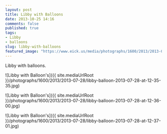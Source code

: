 ```yaml
---
layout: post
title: Libby with Balloons
date: 2013-10-25 14:16
comments: false
published: true
tags:
- Libby
- balloons
slug: libby-with-balloons
featured_image: "https://www.eick.us/media/photographs/1600/2013/2013-07-28/libby-balloon-2013-07-28-at-12-35-35.jpg"
---
```

Libby with balloons.

![Libby with Balloon's]({{ site.mediaUrlRoot }}/photographs/1600/2013/2013-07-28/libby-balloon-2013-07-28-at-12-35-35.jpg)

![Libby with Balloon's]({{ site.mediaUrlRoot }}/photographs/1600/2013/2013-07-28/libby-balloon-2013-07-28-at-12-36-00.jpg)

![Libby with Balloon's]({{ site.mediaUrlRoot }}/photographs/1600/2013/2013-07-28/libby-balloon-2013-07-28-at-12-37-01.jpg)
